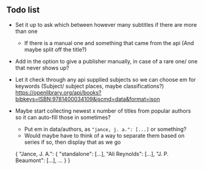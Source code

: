 ## Todo list

- Set it up to ask which between however many subtitles if there are more than one
    - If there is a manual one and something that came from the api (And maybe split off the title?)

- Add in the option to give a publisher manually, in case of a rare one/ one that never shows up?

- Let it check through any api supplied subjects so we can choose em for keywords (Subject/ subject places, maybe classifications?)
  https://openlibrary.org/api/books?bibkeys=ISBN:9781400034109&jscmd=data&format=json

- Maybe start collecting newest x number of titles from popular authors so it can auto-fill those in sometimes?
    - Put em in data/authors, as `"jance, j. a.": [...]` or something?
    - Would maybe have to think of a way to separate them based on series if so, then display that as we go

    {
        "Jance, J. A.": {
            "standalone": [...],
            "Ali Reynolds": [...],
            "J. P. Beaumont": [...],
            ...
        }
    }

